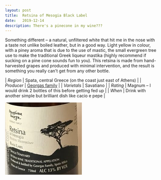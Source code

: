 ```yaml
---
layout: post
title:  Retsina of Mesogia Black Label
date:   2019-12-14
description: There's a pinecone in my wine???
---
```


Something different – a natural, unfiltered white that hit me in the nose with a taste not unlike boiled leather, but in a good way. Light yellow in colour, with a piney aroma that is  due to the use of mastic, the small evergreen tree use to make the traditional Greek liqueur mastika (highly recommend if sucking on a pine cone sounds fun to you). This retsina is made from hand-harvested grapes and produced with minimal intervention, and the result is something you really can't get from any other bottle. 

| *Region*     | Spata, central Greece (on the coast just east of Athens)          |
| *Producer* |  [Georgas family](http://www.eklektikon.com/portfolio/georgas-family/)            |
| *Varietals*  | Savatiano              |
| *Rating*      | Magnum – I would drink 2 bottles of this before getting fed up              |
| *When*       |  Drink with another simple but brilliant dish like cacio e pepe             |

![Retsina Black Label](/img/RetsinaBlackLabel.jpg)